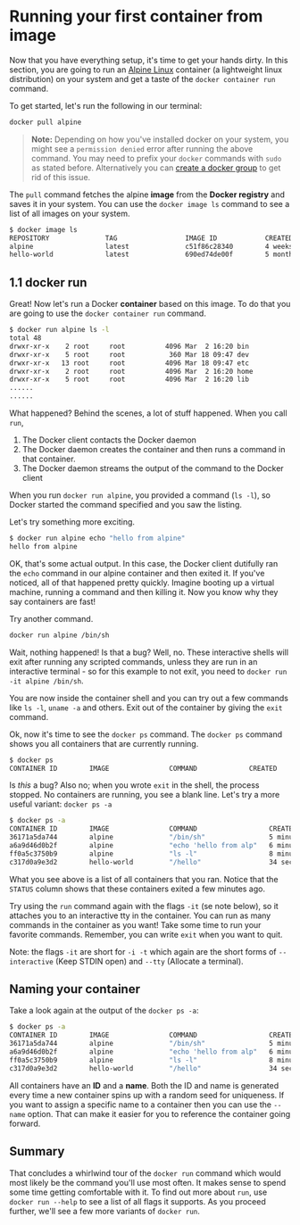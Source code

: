 # Running your first container from image

Now that you have everything setup, it's time to get your hands dirty. In this section, you are going to run an [Alpine Linux](http://www.alpinelinux.org/) container (a lightweight linux distribution) on your system and get a taste of the `docker container run` command.

To get started, let's run the following in our terminal:

```bash
docker pull alpine
```

> **Note:** Depending on how you've installed docker on your system, you might see a `permission denied` error after running the above command. You may need to prefix your `docker` commands with `sudo` as stated before. Alternatively you can [create a docker group](https://docs.docker.com/engine/installation/linux/linux-postinstall/) to get rid of this issue.

The `pull` command fetches the alpine **image** from the **Docker registry** and saves it in your system. You can use the `docker image ls` command to see a list of all images on your system.

```bash
$ docker image ls
REPOSITORY              TAG                 IMAGE ID            CREATED             VIRTUAL SIZE
alpine                  latest              c51f86c28340        4 weeks ago         1.109 MB
hello-world             latest              690ed74de00f        5 months ago        960 B
```

## 1.1 docker run

Great! Now let's run a Docker **container** based on this image. To do that you are going to use the `docker container run` command.

```bash
$ docker run alpine ls -l
total 48
drwxr-xr-x    2 root     root          4096 Mar  2 16:20 bin
drwxr-xr-x    5 root     root           360 Mar 18 09:47 dev
drwxr-xr-x   13 root     root          4096 Mar 18 09:47 etc
drwxr-xr-x    2 root     root          4096 Mar  2 16:20 home
drwxr-xr-x    5 root     root          4096 Mar  2 16:20 lib
......
......
```

What happened? Behind the scenes, a lot of stuff happened. When you call `run`,

1. The Docker client contacts the Docker daemon
2. The Docker daemon creates the container and then runs a command in that container.
3. The Docker daemon streams the output of the command to the Docker client

When you run `docker run alpine`, you provided a command (`ls -l`), so Docker started the command specified and you saw the listing.

Let's try something more exciting.

```bash
$ docker run alpine echo "hello from alpine"
hello from alpine
```

OK, that's some actual output. In this case, the Docker client dutifully ran the `echo` command in our alpine container and then exited it. If you've noticed, all of that happened pretty quickly. Imagine booting up a virtual machine, running a command and then killing it. Now you know why they say containers are fast!

Try another command.

```bash
docker run alpine /bin/sh
```

Wait, nothing happened! Is that a bug? Well, no. These interactive shells will exit after running any scripted commands, unless they are run in an interactive terminal - so for this example to not exit, you need to `docker run -it alpine /bin/sh`.

You are now inside the container shell and you can try out a few commands like `ls -l`, `uname -a` and others. Exit out of the container by giving the `exit` command.

Ok, now it's time to see the `docker ps` command. The `docker ps` command shows you all containers that are currently running.

```bash
$ docker ps
CONTAINER ID        IMAGE               COMMAND             CREATED             STATUS              PORTS               NAMES
```

Is _this_ a bug? Also no; when you wrote `exit` in the shell, the process stopped. No containers are running, you see a blank line. Let's try a more useful variant: `docker ps -a`

```bash
$ docker ps -a
CONTAINER ID        IMAGE               COMMAND                  CREATED             STATUS                      PORTS               NAMES
36171a5da744        alpine              "/bin/sh"                5 minutes ago       Exited (0) 2 minutes ago                        fervent_newton
a6a9d46d0b2f        alpine              "echo 'hello from alp"   6 minutes ago       Exited (0) 6 minutes ago                        lonely_kilby
ff0a5c3750b9        alpine              "ls -l"                  8 minutes ago       Exited (0) 8 minutes ago                        elated_ramanujan
c317d0a9e3d2        hello-world         "/hello"                 34 seconds ago      Exited (0) 12 minutes ago                       stupefied_mcclintock
```

What you see above is a list of all containers that you ran. Notice that the `STATUS` column shows that these containers exited a few minutes ago.

Try using the `run` command again with the flags `-it` (se note below), so it attaches you to an interactive tty in the container. You can run as many commands in the container as you want! Take some time to run your favorite commands. Remember, you can write `exit` when you want to quit.

Note: the flags `-it` are short for `-i -t` which again are the short forms of `--interactive` (Keep STDIN open) and  `--tty` (Allocate a terminal).

## Naming your container

Take a look again at the output of the `docker ps -a`:

```bash
$ docker ps -a
CONTAINER ID        IMAGE               COMMAND                  CREATED             STATUS                      PORTS               NAMES
36171a5da744        alpine              "/bin/sh"                5 minutes ago       Exited (0) 2 minutes ago                        fervent_newton
a6a9d46d0b2f        alpine              "echo 'hello from alp"   6 minutes ago       Exited (0) 6 minutes ago                        lonely_kilby
ff0a5c3750b9        alpine              "ls -l"                  8 minutes ago       Exited (0) 8 minutes ago                        elated_ramanujan
c317d0a9e3d2        hello-world         "/hello"                 34 seconds ago      Exited (0) 12 minutes ago                       stupefied_mcclintock
```

All containers have an **ID** and a **name**. Both the ID and name is generated every time a new container spins up with a random seed for uniqueness.
If you want to assign a specific name to a container then you can use the `--name` option. That can make it easier for you to reference the container going forward.

## Summary

That concludes a whirlwind tour of the `docker run` command which would most likely be the command you'll use most often. It makes sense to spend some time getting comfortable with it. To find out more about `run`, use `docker run --help` to see a list of all flags it supports. As you proceed further, we'll see a few more variants of `docker run`.
